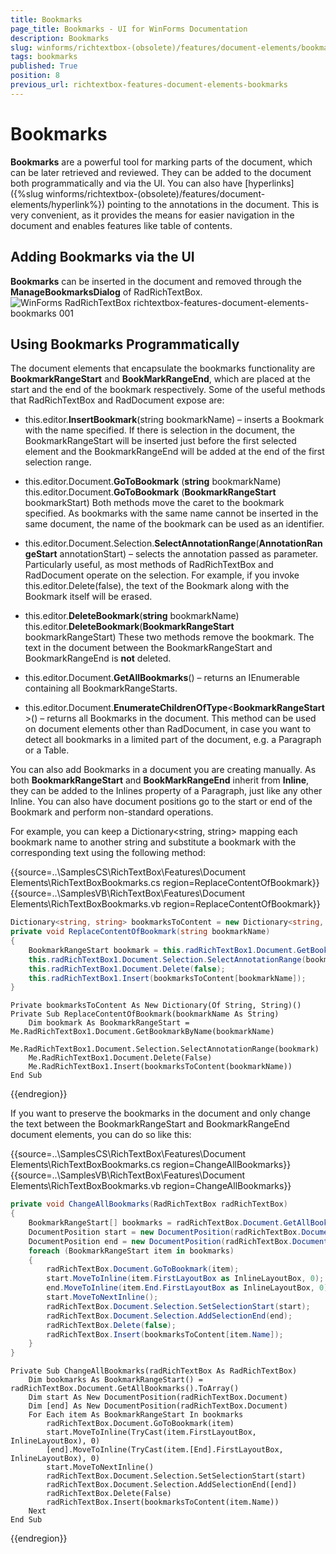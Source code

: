 ```yaml
---
title: Bookmarks
page_title: Bookmarks - UI for WinForms Documentation
description: Bookmarks
slug: winforms/richtextbox-(obsolete)/features/document-elements/bookmarks
tags: bookmarks
published: True
position: 8
previous_url: richtextbox-features-document-elements-bookmarks
---
```


# Bookmarks

__Bookmarks__ are a powerful tool for marking parts of the document, which can be later retrieved and reviewed. They can be added to the document both programmatically and via the UI. You can also have [hyperlinks]({%slug winforms/richtextbox-(obsolete)/features/document-elements/hyperlink%}) pointing to the annotations in the document. This is very convenient, as it provides the means for easier navigation in the document and enables features like table of contents.

## Adding Bookmarks via the UI

__Bookmarks__ can be inserted in the document and removed through the __ManageBookmarksDialog__ of RadRichTextBox.![WinForms RadRichTextBox richtextbox-features-document-elements-bookmarks 001](images/richtextbox-features-document-elements-bookmarks001.png)

## Using Bookmarks Programmatically

The document elements that encapsulate the bookmarks functionality are __BookmarkRangeStart__ and __BookMarkRangeEnd__, which are placed at the start and the end of the bookmark respectively. Some of the useful methods that RadRichTextBox and RadDocument expose are:

* this.editor.__InsertBookmark__(string bookmarkName) – inserts a Bookmark with the name specified. If there is selection in the document, the BookmarkRangeStart will be inserted just before the first selected element and the BookmarkRangeEnd will be added at the end of the first selection range.

* this.editor.Document.__GoToBookmark__ (__string__ bookmarkName)
this.editor.Document.__GoToBookmark__ (__BookmarkRangeStart__ bookmarkStart)
Both methods move the caret to the bookmark specified. As bookmarks with the same name cannot be inserted in the same document, the name of the bookmark can be used as an identifier.

* this.editor.Document.Selection.__SelectAnnotationRange__(__AnnotationRangeStart__ annotationStart) – selects the annotation passed as parameter. Particularly useful, as most methods of RadRichTextBox and RadDocument operate on the selection. For example, if you invoke this.editor.Delete(false), the text of the Bookmark along with the Bookmark itself will be erased.

* this.editor.__DeleteBookmark__(__string__ bookmarkName)
this.editor.__DeleteBookmark__(__BookmarkRangeStart__ bookmarkRangeStart) 
These two methods remove the bookmark. The text in the document between the BookmarkRangeStart and BookmarkRangeEnd is __not__ deleted.

* this.editor.Document.__GetAllBookmarks__() – returns an IEnumerable<BookmarkRangeStart> containing all BookmarkRangeStarts.

* this.editor.Document.__EnumerateChildrenOfType__<__BookmarkRangeStart__>() – returns all Bookmarks in the document. This method can be used on document elements other than RadDocument, in case you want to detect all bookmarks in a limited part of the document, e.g. a Paragraph or a Table.

You can also add Bookmarks in a document you are creating manually. As both __BookmarkRangeStart__ and __BookMarkRangeEnd__ inherit from __Inline__, they can be added to the Inlines property of a Paragraph, just like any other Inline. You can also have document positions go to the start or end of the Bookmark and perform non-standard operations. 

For example, you can keep a Dictionary<string, string> mapping each bookmark name to another string and substitute a bookmark with the corresponding text using the following method:

{{source=..\SamplesCS\RichTextBox\Features\Document Elements\RichTextBoxBookmarks.cs region=ReplaceContentOfBookmark}} 
{{source=..\SamplesVB\RichTextBox\Features\Document Elements\RichTextBoxBookmarks.vb region=ReplaceContentOfBookmark}} 

````C#
Dictionary<string, string> bookmarksToContent = new Dictionary<string, string>();
private void ReplaceContentOfBookmark(string bookmarkName)
{
    BookmarkRangeStart bookmark = this.radRichTextBox1.Document.GetBookmarkByName(bookmarkName);
    this.radRichTextBox1.Document.Selection.SelectAnnotationRange(bookmark);
    this.radRichTextBox1.Document.Delete(false);
    this.radRichTextBox1.Insert(bookmarksToContent[bookmarkName]);
}

````
````VB.NET
Private bookmarksToContent As New Dictionary(Of String, String)()
Private Sub ReplaceContentOfBookmark(bookmarkName As String)
    Dim bookmark As BookmarkRangeStart = Me.RadRichTextBox1.Document.GetBookmarkByName(bookmarkName)
    Me.RadRichTextBox1.Document.Selection.SelectAnnotationRange(bookmark)
    Me.RadRichTextBox1.Document.Delete(False)
    Me.RadRichTextBox1.Insert(bookmarksToContent(bookmarkName))
End Sub

````

{{endregion}}

If you want to preserve the bookmarks in the document and only change the text between the BookmarkRangeStart and BookmarkRangeEnd document elements, you can do so like this:

{{source=..\SamplesCS\RichTextBox\Features\Document Elements\RichTextBoxBookmarks.cs region=ChangeAllBookmarks}} 
{{source=..\SamplesVB\RichTextBox\Features\Document Elements\RichTextBoxBookmarks.vb region=ChangeAllBookmarks}} 

````C#
private void ChangeAllBookmarks(RadRichTextBox radRichTextBox)
{
    BookmarkRangeStart[] bookmarks = radRichTextBox.Document.GetAllBookmarks().ToArray<BookmarkRangeStart>();
    DocumentPosition start = new DocumentPosition(radRichTextBox.Document);
    DocumentPosition end = new DocumentPosition(radRichTextBox.Document);
    foreach (BookmarkRangeStart item in bookmarks)
    {
        radRichTextBox.Document.GoToBookmark(item);
        start.MoveToInline(item.FirstLayoutBox as InlineLayoutBox, 0);
        end.MoveToInline(item.End.FirstLayoutBox as InlineLayoutBox, 0);
        start.MoveToNextInline();
        radRichTextBox.Document.Selection.SetSelectionStart(start);
        radRichTextBox.Document.Selection.AddSelectionEnd(end);
        radRichTextBox.Delete(false);
        radRichTextBox.Insert(bookmarksToContent[item.Name]);
    }
}

````
````VB.NET
Private Sub ChangeAllBookmarks(radRichTextBox As RadRichTextBox)
    Dim bookmarks As BookmarkRangeStart() = radRichTextBox.Document.GetAllBookmarks().ToArray()
    Dim start As New DocumentPosition(radRichTextBox.Document)
    Dim [end] As New DocumentPosition(radRichTextBox.Document)
    For Each item As BookmarkRangeStart In bookmarks
        radRichTextBox.Document.GoToBookmark(item)
        start.MoveToInline(TryCast(item.FirstLayoutBox, InlineLayoutBox), 0)
        [end].MoveToInline(TryCast(item.[End].FirstLayoutBox, InlineLayoutBox), 0)
        start.MoveToNextInline()
        radRichTextBox.Document.Selection.SetSelectionStart(start)
        radRichTextBox.Document.Selection.AddSelectionEnd([end])
        radRichTextBox.Delete(False)
        radRichTextBox.Insert(bookmarksToContent(item.Name))
    Next
End Sub

````

{{endregion}}
